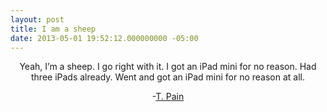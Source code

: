 ```yaml
---
layout: post
title: I am a sheep
date: 2013-05-01 19:52:12.000000000 -05:00
---
```

<p align="center">Yeah, I’m a sheep. I go right with it. I got an iPad mini for no reason. Had three iPads already. Went and got an iPad mini for no reason at all.</p>

<p align="center">-<a href="http://www.splatf.com/2013/05/tpain-ipad-mini/?utm_source=feedburner&utm_medium=feed&utm_campaign=Feed%3A+splatf+%28SplatF%29">T. Pain</a></p>
